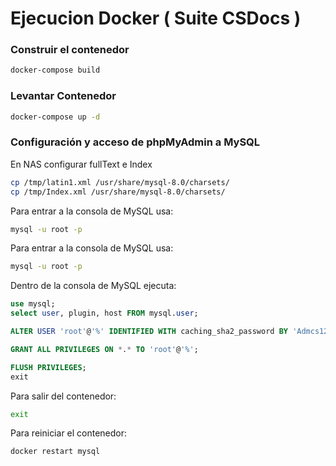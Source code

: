 # Ejecucion Docker ( Suite CSDocs )

### Construir el contenedor

```bash
docker-compose build
```

### Levantar Contenedor

```bash
docker-compose up -d
```

### Configuración y acceso de phpMyAdmin a MySQL

En NAS configurar fullText e Index

```bash
cp /tmp/latin1.xml /usr/share/mysql-8.0/charsets/
cp /tmp/Index.xml /usr/share/mysql-8.0/charsets/
```

Para entrar a la consola de MySQL usa:

```bash
mysql -u root -p
```

Para entrar a la consola de MySQL usa:

```bash
mysql -u root -p
```

Dentro de la consola de MySQL ejecuta:

```sql
use mysql;
select user, plugin, host FROM mysql.user;

ALTER USER 'root'@'%' IDENTIFIED WITH caching_sha2_password BY 'Admcs1234567@';

GRANT ALL PRIVILEGES ON *.* TO 'root'@'%';

FLUSH PRIVILEGES;
exit
```

Para salir del contenedor:

```bash
exit
```

Para reiniciar el contenedor:

```bash
docker restart mysql
```

